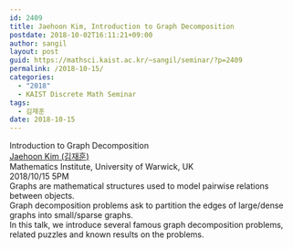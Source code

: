```yaml
---
id: 2409
title: Jaehoon Kim, Introduction to Graph Decomposition
postdate: 2018-10-02T16:11:21+09:00
author: sangil
layout: post
guid: https://mathsci.kaist.ac.kr/~sangil/seminar/?p=2409
permalink: /2018-10-15/
categories:
  - "2018"
  - KAIST Discrete Math Seminar
tags:
  - 김재훈
date: 2018-10-15
---
```

<div class="talk">
  Introduction to Graph Decomposition
</div>

<div class="speaker">
  <a href="https://sites.google.com/view/jaehoon-kim">Jaehoon Kim (김재훈)</a><br /> Mathematics Institute, University of Warwick, UK
</div>

<div class="date">
  2018/10/15 5PM
</div>

<div class="abstract">
  Graphs are mathematical structures used to model pairwise relations between objects.<br /> Graph decomposition problems ask to partition the edges of large/dense graphs into small/sparse graphs.<br /> In this talk, we introduce several famous graph decomposition problems, related puzzles and known results on the problems.
</div>